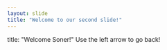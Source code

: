 ```yaml
---
layout: slide
title: "Welcome to our second slide!"
---
```

title: "Welcome Soner!"
Use the left arrow to go back!
